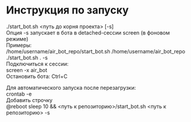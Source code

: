 # Инструкция по запуску   
./start_bot.sh <путь до корня проекта> [-s]   
Опция -s запускает в бота в detached-сессии screen (в фоновом режиме)   
Примеры:   
/home/username/air_bot_repo/start_bot.sh /home/username/air_bot_repo   
./start_bot.sh . -s   
Подключиться к сессии:   
screen -x air_bot   
Остановить бота: Ctrl+C   

Для автоматического запуска после перезагрузки:    
crontab -e   
Добавить строчку   
@reboot sleep 10 && <путь к репозиторию>/start_bot.sh <путь к репозиторию> -s

